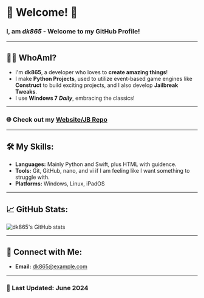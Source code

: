 # 🎉 Welcome! 🎉

### I, am *dk865* - Welcome to my GitHub Profile!

---

## 🕵️‍♂️ WhoAmI?
- I'm **dk865**, a developer who loves to **create amazing things**!
- I make **Python Projects**, used to utilize event-based game engines like **Construct** to build exciting projects, and I also develop **Jailbreak Tweaks**.
- I use **Windows 7** __*Daily*__, embracing the classics!

---

### 🌐 Check out my [Website/JB Repo](https://dk865.github.io/)

---

## 🛠️ My Skills:
- **Languages:** Mainly Python and Swift, plus HTML with guidence.
- **Tools:** Git, GitHub, nano, and vi if I am feeling like I want something to struggle with.
- **Platforms:** Windows, Linux, iPadOS

---

## 📈 GitHub Stats:
![dk865's GitHub stats](https://github-readme-stats.vercel.app/api?username=dk865&show_icons=true&theme=radical)

---

## 🤝 Connect with Me:
- **Email:** dk865@example.com

---

### 📅 Last Updated: June 2024
